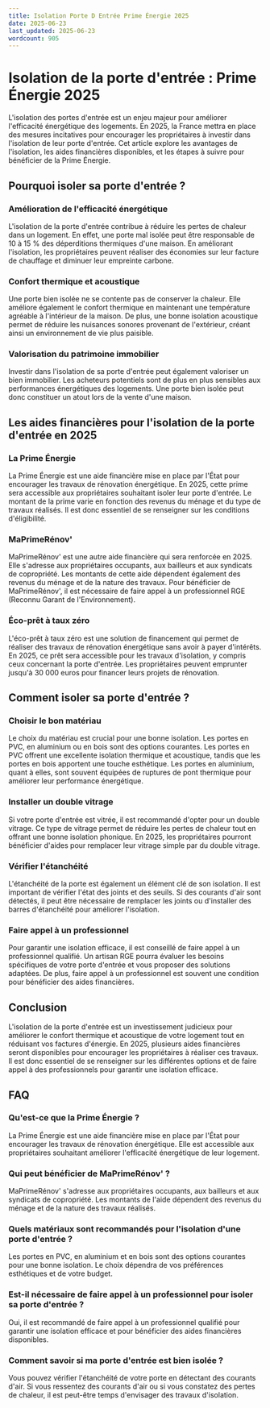 ```yaml
---
title: Isolation Porte D Entrée Prime Énergie 2025
date: 2025-06-23
last_updated: 2025-06-23
wordcount: 905
---
```


# Isolation de la porte d'entrée : Prime Énergie 2025

L'isolation des portes d'entrée est un enjeu majeur pour améliorer l'efficacité énergétique des logements. En 2025, la France mettra en place des mesures incitatives pour encourager les propriétaires à investir dans l'isolation de leur porte d'entrée. Cet article explore les avantages de l'isolation, les aides financières disponibles, et les étapes à suivre pour bénéficier de la Prime Énergie.

## Pourquoi isoler sa porte d'entrée ?

### Amélioration de l'efficacité énergétique

L'isolation de la porte d'entrée contribue à réduire les pertes de chaleur dans un logement. En effet, une porte mal isolée peut être responsable de 10 à 15 % des déperditions thermiques d'une maison. En améliorant l'isolation, les propriétaires peuvent réaliser des économies sur leur facture de chauffage et diminuer leur empreinte carbone.

### Confort thermique et acoustique

Une porte bien isolée ne se contente pas de conserver la chaleur. Elle améliore également le confort thermique en maintenant une température agréable à l'intérieur de la maison. De plus, une bonne isolation acoustique permet de réduire les nuisances sonores provenant de l'extérieur, créant ainsi un environnement de vie plus paisible.

### Valorisation du patrimoine immobilier

Investir dans l'isolation de sa porte d'entrée peut également valoriser un bien immobilier. Les acheteurs potentiels sont de plus en plus sensibles aux performances énergétiques des logements. Une porte bien isolée peut donc constituer un atout lors de la vente d'une maison.

## Les aides financières pour l'isolation de la porte d'entrée en 2025

### La Prime Énergie

La Prime Énergie est une aide financière mise en place par l'État pour encourager les travaux de rénovation énergétique. En 2025, cette prime sera accessible aux propriétaires souhaitant isoler leur porte d'entrée. Le montant de la prime varie en fonction des revenus du ménage et du type de travaux réalisés. Il est donc essentiel de se renseigner sur les conditions d'éligibilité.

### MaPrimeRénov'

MaPrimeRénov' est une autre aide financière qui sera renforcée en 2025. Elle s'adresse aux propriétaires occupants, aux bailleurs et aux syndicats de copropriété. Les montants de cette aide dépendent également des revenus du ménage et de la nature des travaux. Pour bénéficier de MaPrimeRénov', il est nécessaire de faire appel à un professionnel RGE (Reconnu Garant de l'Environnement).

### Éco-prêt à taux zéro

L'éco-prêt à taux zéro est une solution de financement qui permet de réaliser des travaux de rénovation énergétique sans avoir à payer d'intérêts. En 2025, ce prêt sera accessible pour les travaux d'isolation, y compris ceux concernant la porte d'entrée. Les propriétaires peuvent emprunter jusqu'à 30 000 euros pour financer leurs projets de rénovation.

## Comment isoler sa porte d'entrée ?

### Choisir le bon matériau

Le choix du matériau est crucial pour une bonne isolation. Les portes en PVC, en aluminium ou en bois sont des options courantes. Les portes en PVC offrent une excellente isolation thermique et acoustique, tandis que les portes en bois apportent une touche esthétique. Les portes en aluminium, quant à elles, sont souvent équipées de ruptures de pont thermique pour améliorer leur performance énergétique.

### Installer un double vitrage

Si votre porte d'entrée est vitrée, il est recommandé d'opter pour un double vitrage. Ce type de vitrage permet de réduire les pertes de chaleur tout en offrant une bonne isolation phonique. En 2025, les propriétaires pourront bénéficier d'aides pour remplacer leur vitrage simple par du double vitrage.

### Vérifier l'étanchéité

L'étanchéité de la porte est également un élément clé de son isolation. Il est important de vérifier l'état des joints et des seuils. Si des courants d'air sont détectés, il peut être nécessaire de remplacer les joints ou d'installer des barres d'étanchéité pour améliorer l'isolation.

### Faire appel à un professionnel

Pour garantir une isolation efficace, il est conseillé de faire appel à un professionnel qualifié. Un artisan RGE pourra évaluer les besoins spécifiques de votre porte d'entrée et vous proposer des solutions adaptées. De plus, faire appel à un professionnel est souvent une condition pour bénéficier des aides financières.

## Conclusion

L'isolation de la porte d'entrée est un investissement judicieux pour améliorer le confort thermique et acoustique de votre logement tout en réduisant vos factures d'énergie. En 2025, plusieurs aides financières seront disponibles pour encourager les propriétaires à réaliser ces travaux. Il est donc essentiel de se renseigner sur les différentes options et de faire appel à des professionnels pour garantir une isolation efficace.

## FAQ

### Qu'est-ce que la Prime Énergie ?

La Prime Énergie est une aide financière mise en place par l'État pour encourager les travaux de rénovation énergétique. Elle est accessible aux propriétaires souhaitant améliorer l'efficacité énergétique de leur logement.

### Qui peut bénéficier de MaPrimeRénov' ?

MaPrimeRénov' s'adresse aux propriétaires occupants, aux bailleurs et aux syndicats de copropriété. Les montants de l'aide dépendent des revenus du ménage et de la nature des travaux réalisés.

### Quels matériaux sont recommandés pour l'isolation d'une porte d'entrée ?

Les portes en PVC, en aluminium et en bois sont des options courantes pour une bonne isolation. Le choix dépendra de vos préférences esthétiques et de votre budget.

### Est-il nécessaire de faire appel à un professionnel pour isoler sa porte d'entrée ?

Oui, il est recommandé de faire appel à un professionnel qualifié pour garantir une isolation efficace et pour bénéficier des aides financières disponibles.

### Comment savoir si ma porte d'entrée est bien isolée ?

Vous pouvez vérifier l'étanchéité de votre porte en détectant des courants d'air. Si vous ressentez des courants d'air ou si vous constatez des pertes de chaleur, il est peut-être temps d'envisager des travaux d'isolation.